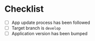 # Checklist
<!-- Put an `x` in each box when you have completed the items. -->
- [ ] App update process has been followed <!-- See comment below -->
- [ ] Target branch is `develop` <!-- unless you have a very good reason -->
- [ ] Application version has been bumped <!-- required if your changes are to be deployed -->

<!-- Make sure you followed the process described in https://developers.ledger.com/docs/embedded-app/maintenance/ before opening your Pull Request.
Don't hesitate to contact us directly on Discord if you have any questions ! https://developers.ledger.com/discord -->